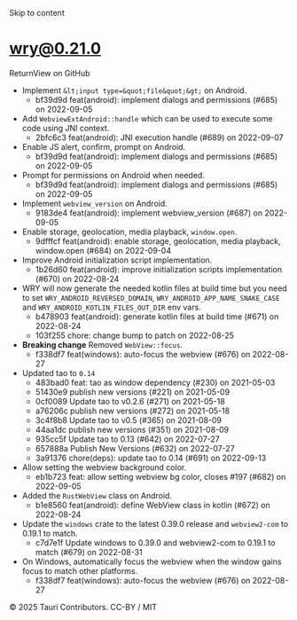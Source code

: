Skip to content
# wry@0.21.0
ReturnView on GitHub
  * Implement `&lt;input type=&quot;file&quot;&gt;` on Android. 
    * bf39d9d feat(android): implement dialogs and permissions (#685) on 2022-09-05
  * Add `WebviewExtAndroid::handle` which can be used to execute some code using JNI context. 
    * 2bfc6c3 feat(android): JNI execution handle (#689) on 2022-09-07
  * Enable JS alert, confirm, prompt on Android. 
    * bf39d9d feat(android): implement dialogs and permissions (#685) on 2022-09-05
  * Prompt for permissions on Android when needed. 
    * bf39d9d feat(android): implement dialogs and permissions (#685) on 2022-09-05
  * Implement `webview_version` on Android. 
    * 9183de4 feat(android): implement webview_version (#687) on 2022-09-05
  * Enable storage, geolocation, media playback, `window.open`. 
    * 9dfffcf feat(android): enable storage, geolocation, media playback, window.open (#684) on 2022-09-04
  * Improve Android initialization script implementation. 
    * 1b26d60 feat(android): improve initialization scripts implementation (#670) on 2022-08-24
  * WRY will now generate the needed kotlin files at build time but you need to set `WRY_ANDROID_REVERSED_DOMAIN`, `WRY_ANDROID_APP_NAME_SNAKE_CASE` and `WRY_ANDROID_KOTLIN_FILES_OUT_DIR` env vars. 
    * b478903 feat(android): generate kotlin files at build time (#671) on 2022-08-24
    * 103f255 chore: change bump to patch on 2022-08-25
  * **Breaking change** Removed `WebView::focus`. 
    * f338df7 feat(windows): auto-focus the webview (#676) on 2022-08-27
  * Updated tao to `0.14`
    * 483bad0 feat: tao as window dependency (#230) on 2021-05-03
    * 51430e9 publish new versions (#221) on 2021-05-09
    * 0cf0089 Update tao to v0.2.6 (#271) on 2021-05-18
    * a76206c publish new versions (#272) on 2021-05-18
    * 3c4f8b8 Update tao to v0.5 (#365) on 2021-08-09
    * 44aa1dc publish new versions (#351) on 2021-08-09
    * 935cc5f Update tao to 0.13 (#642) on 2022-07-27
    * 657888a Publish New Versions (#632) on 2022-07-27
    * 3a91376 chore(deps): update tao to 0.14 (#691) on 2022-09-13
  * Allow setting the webview background color. 
    * eb1b723 feat: allow setting webview bg color, closes #197 (#682) on 2022-09-05
  * Added the `RustWebView` class on Android. 
    * b1e8560 feat(android): define WebView class in kotlin (#672) on 2022-08-24
  * Update the `windows` crate to the latest 0.39.0 release and `webview2-com` to 0.19.1 to match. 
    * c7d7e1f Update windows to 0.39.0 and webview2-com to 0.19.1 to match (#679) on 2022-08-31
  * On Windows, automatically focus the webview when the window gains focus to match other platforms. 
    * f338df7 feat(windows): auto-focus the webview (#676) on 2022-08-27


© 2025 Tauri Contributors. CC-BY / MIT
